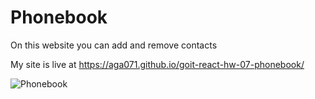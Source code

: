 # Phonebook

On this website you can add and remove contacts

My site is live at https://aga071.github.io/goit-react-hw-07-phonebook/

![Phonebook](image.png)
